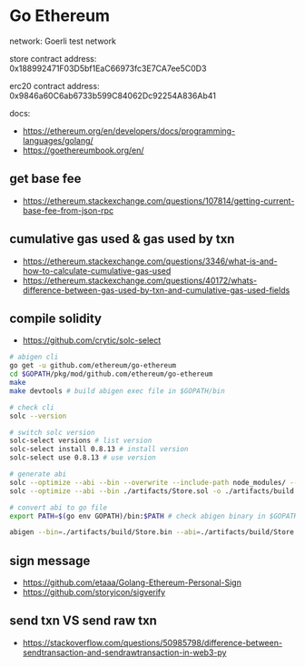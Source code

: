 # Go Ethereum

network: Goerli test network

store contract address: 0x188992471F03D5bf1EaC66973fc3E7CA7ee5C0D3

erc20 contract address: 0x9846a60C6ab6733b599C84062Dc92254A836Ab41

docs:

-   https://ethereum.org/en/developers/docs/programming-languages/golang/
-   https://goethereumbook.org/en/

## get base fee

-   https://ethereum.stackexchange.com/questions/107814/getting-current-base-fee-from-json-rpc

## cumulative gas used & gas used by txn

-   https://ethereum.stackexchange.com/questions/3346/what-is-and-how-to-calculate-cumulative-gas-used
-   https://ethereum.stackexchange.com/questions/40172/whats-difference-between-gas-used-by-txn-and-cumulative-gas-used-fields

## compile solidity

-   https://github.com/crytic/solc-select

```bash
# abigen cli
go get -u github.com/ethereum/go-ethereum
cd $GOPATH/pkg/mod/github.com/ethereum/go-ethereum
make
make devtools # build abigen exec file in $GOPATH/bin

# check cli
solc --version

# switch solc version
solc-select versions # list version
solc-select install 0.8.13 # install version
solc-select use 0.8.13 # use version

# generate abi
solc --optimize --abi --bin --overwrite --include-path node_modules/ --base-path . ./artifacts/Store.sol -o ./artifacts/build # for import file (openzeppelin)
solc --optimize --abi --bin ./artifacts/Store.sol -o ./artifacts/build

# convert abi to go file
export PATH=$(go env GOPATH)/bin:$PATH # check abigen binary in $GOPATH/bin

abigen --bin=./artifacts/build/Store.bin --abi=./artifacts/build/Store.abi --pkg=store --out=./contract/store.go
```

## sign message

-   https://github.com/etaaa/Golang-Ethereum-Personal-Sign
-   https://github.com/storyicon/sigverify

## send txn VS send raw txn

-   https://stackoverflow.com/questions/50985798/difference-between-sendtransaction-and-sendrawtransaction-in-web3-py
